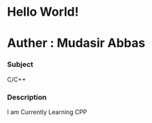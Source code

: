# Hello World!
<h1>Auther : Mudasir Abbas</h1>
<h3> Subject </h3>
 C/C++
<h3> Description </h3>
  I am Currently Learning CPP

